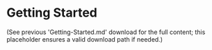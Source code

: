 # Getting Started

(See previous 'Getting-Started.md' download for the full content; this placeholder ensures a valid download path if needed.)

